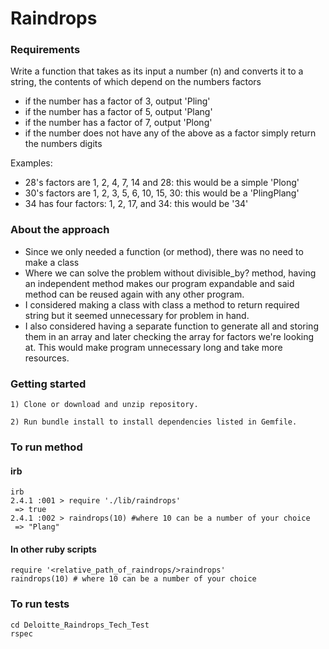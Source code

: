 # Raindrops

### Requirements
Write a function that takes as its input a number (n) and converts it to a string, the contents of which depend on the numbers factors

- if the number has a factor of 3, output 'Pling'
- if the number has a factor of 5, output 'Plang'
- if the number has a factor of 7, output 'Plong'
- if the number does not have any of the above as a factor simply return the numbers digits

Examples:
- 28's factors are 1, 2, 4, 7, 14 and 28: this would be a simple 'Plong'
- 30's factors are 1, 2, 3, 5, 6, 10, 15, 30: this would be a 'PlingPlang'
- 34 has four factors: 1, 2, 17, and 34: this would be '34'


### About the approach
* Since we only needed a function (or method), there was no need to make a class
* Where we can solve the problem without divisible_by? method, having an independent method makes our program expandable and said method can be reused again with any other program.
* I considered making a class with class a method to return required string but it seemed unnecessary for problem in hand.
* I also considered having a separate function to generate all and storing them in an array and later checking the array for factors we're looking at. This would make program unnecessary long and take more resources.


### Getting started

```
1) Clone or download and unzip repository.

2) Run bundle install to install dependencies listed in Gemfile.
```

### To run method

#### irb
```
irb
2.4.1 :001 > require './lib/raindrops'
 => true
2.4.1 :002 > raindrops(10) #where 10 can be a number of your choice
 => "Plang"
```

#### In other ruby scripts
```
require '<relative_path_of_raindrops/>raindrops'
raindrops(10) # where 10 can be a number of your choice
```

### To run tests
```
cd Deloitte_Raindrops_Tech_Test
rspec
```
